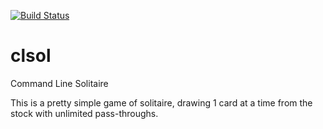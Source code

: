 [![Build Status](https://travis-ci.org/erikssource/clsol.svg?branch=master)](https://travis-ci.org/erikssource/clsol)

# clsol
Command Line Solitaire

This is a pretty simple game of solitaire, drawing 1 card at a time from the stock with unlimited pass-throughs.
